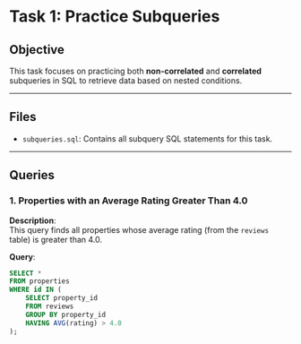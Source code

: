 # Task 1: Practice Subqueries

## Objective

This task focuses on practicing both **non-correlated** and **correlated** subqueries in SQL to retrieve data based on nested conditions.

---

## Files

- `subqueries.sql`: Contains all subquery SQL statements for this task.

---

## Queries

### 1. Properties with an Average Rating Greater Than 4.0

**Description**:  
This query finds all properties whose average rating (from the `reviews` table) is greater than 4.0.

**Query**:
```sql
SELECT *
FROM properties
WHERE id IN (
    SELECT property_id
    FROM reviews
    GROUP BY property_id
    HAVING AVG(rating) > 4.0
);
